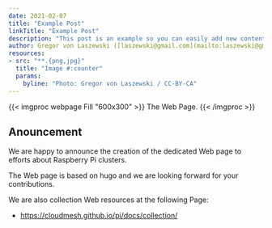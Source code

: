 ```yaml
---
date: 2021-02-07
title: "Example Post"
linkTitle: "Example Post"
description: "This post is an example so you can easily add new content."
author: Gregor von Laszewski ([laszewski@gmail.com](mailto:laszewski@gmail.com)) [laszewski.github.io](https://laszewski.github.io)
resources:
- src: "**.{png,jpg}"
  title: "Image #:counter"
  params:
    byline: "Photo: Gregor von Laszewski / CC-BY-CA"
---
```


{{< imgproc webpage Fill "600x300" >}}
The Web Page.
{{< /imgproc >}}

## Anouncement

We are happy to announce the creation of the dedicated Web page to 
efforts about Raspberry Pi clusters. 

The Web page is based on hugo and we are looking forward for your contributions.

We are also collection Web resources at the following Page:

* <https://cloudmesh.github.io/pi/docs/collection/>


